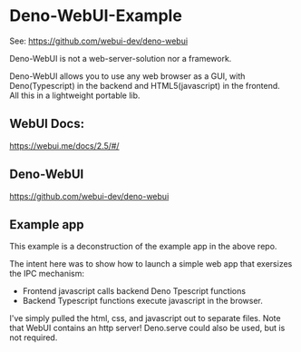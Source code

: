 # Deno-WebUI-Example

See:
https://github.com/webui-dev/deno-webui

Deno-WebUI is not a web-server-solution nor a framework. 

Deno-WebUI allows you to use any web browser as a GUI, with 
Deno(Typescript) in the backend and HTML5(javascript) in the frontend.   
All this in a lightweight portable lib.

## WebUI Docs:
https://webui.me/docs/2.5/#/

## Deno-WebUI
https://github.com/webui-dev/deno-webui

## Example app
This example is a deconstruction of the example app in the above repo.

The intent here was to show how to launch a simple web app that exersizes the IPC mechanism:

  - Frontend javascript calls backend Deno Tpescript functions
  - Backend Typescript functions execute javascript in the browser. 

I've simply pulled the html, css, and javascript out to separate files.
Note that WebUI contains an http server! Deno.serve could also be used, but is not required. 